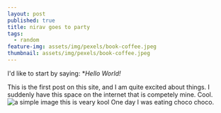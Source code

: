 ```yaml
---
layout: post
published: true
title: nirav goes to party
tags:
  - random
feature-img: assets/img/pexels/book-coffee.jpeg
thumbnail: assets/img/pexels/book-coffee.jpeg
---
```

I'd like to start by saying: **Hello World!*

This is the first post on this site, and I am quite excited about things. I suddenly have this space on the internet that is competely mine. Cool.
![a simple image]({{site.baseurl}}/assets/img/images/0002.png)
this is veary kool
One day I was eating choco choco.

